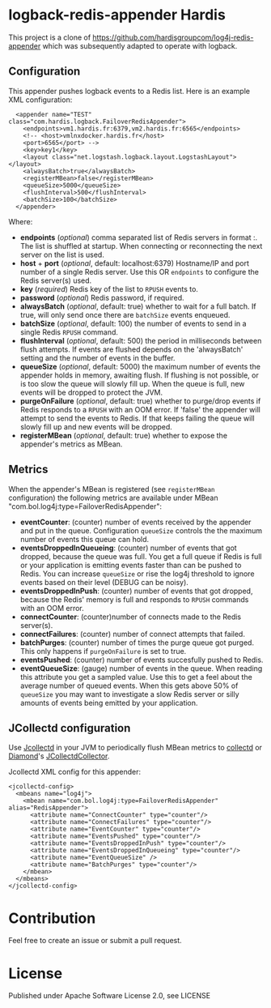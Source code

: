 # logback-redis-appender Hardis

This project is a clone of https://github.com/hardisgroupcom/log4j-redis-appender which was subsequently adapted to operate with logback. 

## Configuration

This appender pushes logback events to a Redis list. Here is an example XML configuration:

```
  <appender name="TEST" class="com.hardis.logback.FailoverRedisAppender">    
    <endpoints>vm1.hardis.fr:6379,vm2.hardis.fr:6565</endpoints>
    <!-- <host>vmlnxdocker.hardis.fr</host>
    <port>6565</port> -->
    <key>key1</key>
    <layout class="net.logstash.logback.layout.LogstashLayout"></layout>    
    <alwaysBatch>true</alwaysBatch>
    <registerMBean>false</registerMBean>  
    <queueSize>5000</queueSize>
    <flushInterval>500</flushInterval>
    <batchSize>100</batchSize>
  </appender>
```
   
Where:

* **endpoints** (_optional_) comma separated list of Redis servers in format <host>:<port>. The list is shuffled at startup. When connecting or reconnecting the next server on the list is used.
* **host** + **port** (_optional_, default: localhost:6379) Hostname/IP and port number of a single Redis server. Use this OR `endpoints` to configure the Redis server(s) used.
* **key** (_required_) Redis key of the list to `RPUSH` events to.
* **password** (_optional_) Redis password, if required.
* **alwaysBatch** (_optional_, default: true) whether to wait for a full batch. If true, will only send once there are `batchSize` events enqueued.
* **batchSize** (_optional_, default: 100) the number of events to send in a single Redis `RPUSH` command.
* **flushInterval** (_optional_, default: 500) the period in milliseconds between flush attempts. If events are flushed depends on the 'alwaysBatch' setting and the number of events in the buffer.
* **queueSize** (_optional_, default: 5000) the maximum number of events the appender holds in memory, awaiting flush. If flushing is not possible, or is too slow the queue will slowly fill up. When the queue is full, new events will be dropped to protect the JVM.
* **purgeOnFailure** (_optional_, default: true) whether to purge/drop events if Redis responds to a `RPUSH` with an OOM error. If 'false' the appender will attempt to send the events to Redis. If that keeps failing the queue will slowly fill up and new events will be dropped.
* **registerMBean** (_optional_, default: true) whether to expose the appender's metrics as MBean.


## Metrics

When the appender's MBean is registered (see `registerMBean` configuration) the following metrics are available under MBean "com.bol.log4j:type=FailoverRedisAppender":

* **eventCounter**: (counter) number of events received by the appender and put in the queue. Configuration `queueSize` controls the the maximum number of events this queue can hold.
* **eventsDroppedInQueueing**: (counter) number of events that got dropped, because the queue was full. You get a full queue if Redis is full or your application is emitting events faster than can be pushed to Redis. You can increase `queueSize` or rise the log4j threshold to ignore events based on their level (DEBUG can be noisy).
* **eventsDroppedInPush**: (counter) number of events that got dropped, because the Redis' memory is full and responds to `RPUSH` commands with an OOM error.
* **connectCounter**: (counter)number of connects made to the Redis server(s).
* **connectFailures**: (counter) number of connect attempts that failed.
* **batchPurges**: (counter) number of times the purge queue got purged. This only happens if `purgeOnFailure` is set to true.
* **eventsPushed**: (counter) number of events succesfully pushed to Redis.
* **eventQueueSize**: (gauge) number of events in the queue. When reading this attribute you get a sampled value. Use this to get a feel about the average number of queued events. When this gets above 50% of `queueSize` you may want to investigate a slow Redis server or silly amounts of events being emitted by your application.



## JCollectd configuration

Use [Jcollectd](https://github.com/bolcom/jcollectd) in your JVM to periodically flush MBean metrics to [collectd](https://github.com/collectd/collectd) or [Diamond](https://github.com/BrightcoveOS/Diamond)'s [JCollectdCollector](https://github.com/BrightcoveOS/Diamond/wiki/collectors-JCollectdCollector).

Jcollectd XML config for this appender:

```
<jcollectd-config>
  <mbeans name="log4j">
    <mbean name="com.bol.log4j:type=FailoverRedisAppender" alias="RedisAppender">
      <attribute name="ConnectCounter" type="counter"/>
      <attribute name="ConnectFailures" type="counter"/>
      <attribute name="EventCounter" type="counter"/>
      <attribute name="EventsPushed" type="counter"/>
      <attribute name="EventsDroppedInPush" type="counter"/>
      <attribute name="EventsDroppedInQueueing" type="counter"/>
      <attribute name="EventQueueSize" />
      <attribute name="BatchPurges" type="counter"/>
    </mbean>
  </mbeans>
</jcollectd-config>
```

# Contribution

Feel free to create an issue or submit a pull request.


# License

Published under Apache Software License 2.0, see LICENSE

